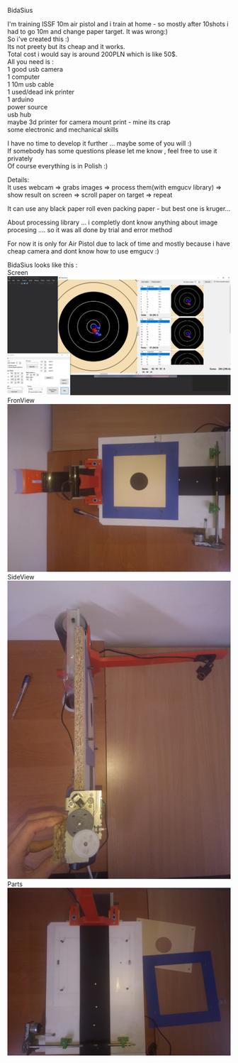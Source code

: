 BidaSius

I'm training ISSF 10m air pistol and i train at home - so mostly after 10shots i had to go 10m and change paper target. It was wrong:) <br>
So i've created this :) <br>
Its not preety but its cheap and it works.<br>
Total cost i would say is around 200PLN which is like 50$.<br>
All you need is : <br>
1 good usb camera<br>
1 computer<br>
1 10m usb cable <br>
1 used/dead ink printer<br>
1 arduino<br>
power source<br>
usb hub<br>
maybe 3d printer for camera mount print - mine its crap<br>
some electronic and mechanical skills <br>



I have no time to develop it further ... maybe some of you will :) <br>
If somebody has some questions please let me know , feel free to use it privately <br>
Of course everything is in Polish :) <br>

Details: <br>
It uses webcam => grabs images => process them(with emgucv library) => show result on screen => scroll paper on target => repeat<br>

It can use any black paper roll even packing paper - but best one is kruger... <br>

About processing library ... i completly dont know  anything about image procesing .... so it was all done by trial and error method<br>

For now it is only for Air Pistol due to lack of time and mostly because i have cheap camera and dont know how to use emgucv :) 

BidaSius looks like this :<br>
Screen<br>
![](https://github.com/BlasterBB/BidaSius/raw/wpierwUstawienia/Images/screen.png)
FronView<br>
![](https://github.com/BlasterBB/BidaSius/raw/wpierwUstawienia/Images/top.jpg)
SideView<br>
![](https://github.com/BlasterBB/BidaSius/blob/wpierwUstawienia/Images/side.jpg)
Parts<br>
![](https://github.com/BlasterBB/BidaSius/blob/wpierwUstawienia/Images/parts.jpg)


